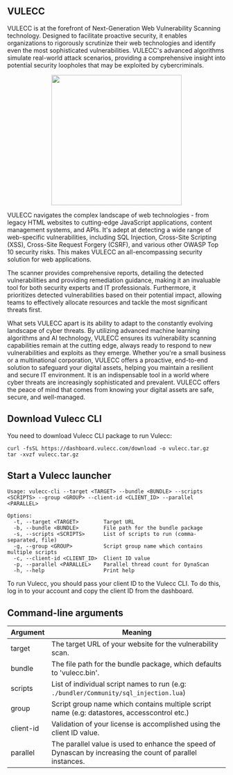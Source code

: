## VULECC
VULECC is at the forefront of Next-Generation Web Vulnerability Scanning technology. Designed to facilitate proactive security, it enables organizations to rigorously scrutinize their web technologies and identify even the most sophisticated vulnerabilities. VULECC's advanced algorithms simulate real-world attack scenarios, providing a comprehensive insight into potential security loopholes that may be exploited by cybercriminals.

<p align="center">
<img src="https://i.imgur.com/jzGqt6G.png" width="300" />
</p>

VULECC navigates the complex landscape of web technologies - from legacy HTML websites to cutting-edge JavaScript applications, content management systems, and APIs. It's adept at detecting a wide range of web-specific vulnerabilities, including SQL Injection, Cross-Site Scripting (XSS), Cross-Site Request Forgery (CSRF), and various other OWASP Top 10 security risks. This makes VULECC an all-encompassing security solution for web applications.

The scanner provides comprehensive reports, detailing the detected vulnerabilities and providing remediation guidance, making it an invaluable tool for both security experts and IT professionals. Furthermore, it prioritizes detected vulnerabilities based on their potential impact, allowing teams to effectively allocate resources and tackle the most significant threats first.

What sets VULECC apart is its ability to adapt to the constantly evolving landscape of cyber threats. By utilizing advanced machine learning algorithms and AI technology, VULECC ensures its vulnerability scanning capabilities remain at the cutting edge, always ready to respond to new vulnerabilities and exploits as they emerge.
Whether you're a small business or a multinational corporation, VULECC offers a proactive, end-to-end solution to safeguard your digital assets, helping you maintain a resilient and secure IT environment. It is an indispensable tool in a world where cyber threats are increasingly sophisticated and prevalent. VULECC offers the peace of mind that comes from knowing your digital assets are safe, secure, and well-managed.

## Download Vulecc CLI

You need to download Vulecc CLI package to run Vulecc:

```shell
curl -fsSL https://dashboard.vulecc.com/download -o vulecc.tar.gz
tar -xvzf vulecc.tar.gz
```

## Start a Vulecc launcher

```shell
Usage: vulecc-cli --target <TARGET> --bundle <BUNDLE> --scripts <SCRIPTS> --group <GROUP> --client-id <CLIENT_ID> --parallel <PARALLEL>

Options:
  -t, --target <TARGET>        Target URL
  -b, --bundle <BUNDLE>        File path for the bundle package
  -s, --scripts <SCRIPTS>      List of scripts to run (comma-separated, file)
  -g, --group <GROUP>          Script group name which contains multiple scripts
  -c, --client-id <CLIENT_ID>  Client ID value
  -p, --parallel <PARALLEL>    Parallel thread count for DynaScan
  -h, --help                   Print help
```

To run Vulecc, you should pass your client ID to the Vulecc CLI. To do this, log in to your account and copy the client ID from the dashboard.

## Command-line arguments

| Argument      | Meaning                                                                                                    |
| ------------- | -----------------------------------------------------------------------------------------------------------|
| target        | The target URL of your website for the vulnerability scan.                                                 |
| bundle        | The file path for the bundle package, which defaults to 'vulecc.bin'.                                      |
| scripts       | List of individual script names to run (e.g: `./bundler/Community/sql_injection.lua`)                      |
| group         | Script group name which contains multiple script name (e.g: datastores, accesscontrol etc.)                |
| client-id     | Validation of your license is accomplished using the client ID value.                                      |
| parallel      | The parallel value is used to enhance the speed of Dynascan by increasing the count of parallel instances. |
